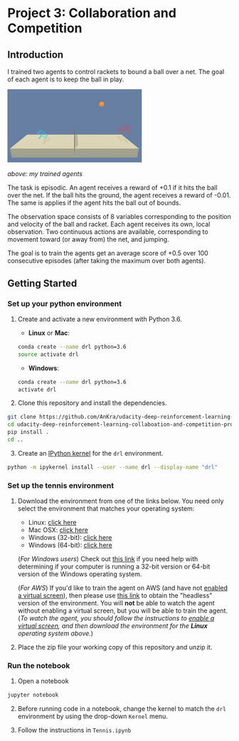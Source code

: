 # Project 3: Collaboration and Competition

## Introduction

I trained two agents to control rackets to bound a ball over a net. The goal of each agent is to keep the ball in play.

<img src="images/my-trained-agent.gif" width="60%" align="top-left" alt="" title="my trained agent" />

*above: my trained agents*

The task is episodic. An agent receives a reward of +0.1 if it hits the ball over the net. If the ball hits the ground, the agent receives a reward of -0.01. The same is applies if the agent hits the ball out of bounds.

The observation space consists of 8 variables corresponding to the position and velocity of the ball and racket. Each agent receives its own, local observation. Two continuous actions are available, corresponding to movement toward (or away from) the net, and jumping.

The goal is to train the agents get an average score of +0.5 over 100 consecutive episodes (after taking the maximum over both agents).

## Getting Started

### Set up your python environment

1. Create and activate a new environment with Python 3.6.

	- __Linux__ or __Mac__:
	```bash
	conda create --name drl python=3.6
	source activate drl
	```
	- __Windows__:
	```bash
	conda create --name drl python=3.6
	activate drl
	```

2. Clone this repository and install the dependencies.
```bash
git clone https://github.com/AnKra/udacity-deep-reinforcement-learning-collaboation-and-competition-project.git
cd udacity-deep-reinforcement-learning-collaboation-and-competition-project/python
pip install .
cd ..
```

3. Create an [IPython kernel](http://ipython.readthedocs.io/en/stable/install/kernel_install.html) for the `drl` environment.  
```bash
python -m ipykernel install --user --name drl --display-name "drl"
```

### Set up the tennis environment

1. Download the environment from one of the links below.  You need only select the environment that matches your operating system:
    - Linux: [click here](https://s3-us-west-1.amazonaws.com/udacity-drlnd/P3/Tennis/Tennis_Linux.zip)
    - Mac OSX: [click here](https://s3-us-west-1.amazonaws.com/udacity-drlnd/P3/Tennis/Tennis.app.zip)
    - Windows (32-bit): [click here](https://s3-us-west-1.amazonaws.com/udacity-drlnd/P3/Tennis/Tennis_Windows_x86.zip)
    - Windows (64-bit): [click here](https://s3-us-west-1.amazonaws.com/udacity-drlnd/P3/Tennis/Tennis_Windows_x86_64.zip)

    (_For Windows users_) Check out [this link](https://support.microsoft.com/en-us/help/827218/how-to-determine-whether-a-computer-is-running-a-32-bit-version-or-64) if you need help with determining if your computer is running a 32-bit version or 64-bit version of the Windows operating system.

    (_For AWS_) If you'd like to train the agent on AWS (and have not [enabled a virtual screen](https://github.com/Unity-Technologies/ml-agents/blob/master/docs/Training-on-Amazon-Web-Service.md)), then please use [this link](https://s3-us-west-1.amazonaws.com/udacity-drlnd/P3/Tennis/Tennis_Linux_NoVis.zip) to obtain the "headless" version of the environment.  You will **not** be able to watch the agent without enabling a virtual screen, but you will be able to train the agent.  (_To watch the agent, you should follow the instructions to [enable a virtual screen](https://github.com/Unity-Technologies/ml-agents/blob/master/docs/Training-on-Amazon-Web-Service.md), and then download the environment for the **Linux** operating system above._)

2. Place the zip file your working copy of this repository and unzip it.


### Run the notebook

1. Open a notebook
```bash
jupyter notebook
```

2. Before running code in a notebook, change the kernel to match the `drl` environment by using the drop-down `Kernel` menu.

3. Follow the instructions in `Tennis.ipynb`
